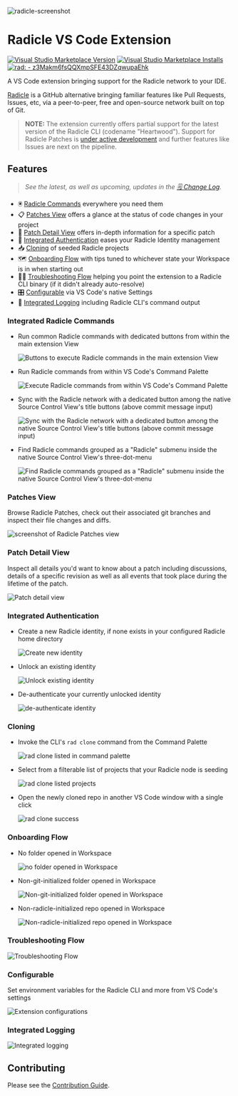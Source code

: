 ![radicle-screenshot](./assets/for-md/hero.png)

# Radicle VS Code Extension

[![Visual Studio Marketplace Version](https://img.shields.io/visual-studio-marketplace/v/radicle-ide-plugins-team.radicle?include_prereleases&style=flat&logo=radicle&logoColor=FFFFFF&color=7FBA00)](https://marketplace.visualstudio.com/items?itemName=radicle-ide-plugins-team.radicle)
[![Visual Studio Marketplace Installs](https://img.shields.io/visual-studio-marketplace/i/radicle-ide-plugins-team.radicle?style=flat&logo=radicle&logoColor=FFFFFF&color=66B3FF)](https://marketplace.visualstudio.com/items?itemName=radicle-ide-plugins-team.radicle)
[![rad: - z3Makm6fsQQXmpSFE43DZqwupaEhk](https://img.shields.io/static/v1?label=rad%3A&message=z3Makm6fsQQXmpSFE43DZqwupaEhk&color=6666FF&logo=radicle&logoColor=FFFFFF)](https://app.radicle.at/nodes/seed.radicle.at/rad:z3Makm6fsQQXmpSFE43DZqwupaEhk)

A VS Code extension bringing support for the Radicle network to your IDE.

[Radicle](https://radicle.xyz/) is a GitHub alternative bringing familiar features like Pull Requests, Issues, etc, via a peer-to-peer, free and open-source network built on top of Git.

> **NOTE:** The extension currently offers partial support for the latest version of the Radicle CLI (codename "Heartwood"). Support for Radicle Patches is [under active development](https://github.com/cytechmobile/radicle-vscode-extension/milestone/5) and further features like Issues are next on the pipeline.

## Features

> _See the latest, as well as upcoming, updates in the [🗒️ Change Log](./CHANGELOG.md)._

- 🖲️ [Radicle Commands](#integrated-radicle-commands) everywhere you need them
- 📋 [Patches View](#patches-view) offers a glance at the status of code changes in your project
- 📑 [Patch Detail View](#patch-detail-view) offers in-depth information for a specific patch
- 🔐 [Integrated Authentication](#integrated-authentication) eases your Radicle Identity management
- 📥 [Cloning](#cloning) of seeded Radicle projects
- 🗺️ [Onboarding Flow](#onboarding-flow) with tips tuned to whichever state your Workspace is in when starting out
- 🕵️‍♂️ [Troubleshooting Flow](#troubleshooting-flow) helping you point the extension to a Radicle CLI binary (if it didn't already auto-resolve)
- 🎛️ [Configurable](#configurable) via VS Code's native Settings
- 📜 [Integrated Logging](#integrated-logging) including Radicle CLI's command output

### Integrated Radicle Commands

- Run common Radicle commands with dedicated buttons from within the main extension View

    ![Buttons to execute Radicle commands in the main extension View](assets/for-md/rad-cmds-in-main-view.png)

- Run Radicle commands from within VS Code's Command Palette

    ![Execute Radicle commands from within VS Code's Command Palette](assets/for-md/rad-cmds-in-palette.png)

- Sync with the Radicle network with a dedicated button among the native Source Control View's title buttons (above commit message input)

    ![Sync with the Radicle network with a dedicated button among the native Source Control View's title buttons (above commit message input)](assets/for-md/rad-cmds-in-scm-title.png)

- Find Radicle commands grouped as a "Radicle" submenu inside the native Source Control View's three-dot-menu

    ![Find Radicle commands grouped as a "Radicle" submenu inside the native Source Control View's three-dot-menu](assets/for-md/rad-cmds-in-scm-3dot.png)

### Patches View

Browse Radicle Patches, check out their associated git branches and inspect their file changes and diffs.

![screenshot of Radicle Patches view](./assets/for-md/patches-diff.png)

### Patch Detail View

Inspect all details you'd want to know about a patch including discussions, details of a specific revision as well as all events that took place during the lifetime of the patch.

![Patch detail view](./assets/for-md/patch-detail.png)

### Integrated Authentication

- Create a new Radicle identity, if none exists in your configured Radicle home directory

    ![Create new identity](assets/for-md/auth-create-id.png)

- Unlock an existing identity

    ![Unlock existing identity](assets/for-md/auth-unlock-id.png)

- De-authenticate your currently unlocked identity

    ![de-authenticate identity](assets/for-md/auth-lock-id.png)

### Cloning

- Invoke the CLI's `rad clone` command from the Command Palette

    ![rad clone listed in command palette](assets/for-md/rad-clone-palette.png)

- Select from a filterable list of projects that your Radicle node is seeding

    ![rad clone listed projects](assets/for-md/rad-clone-choose.png)

- Open the newly cloned repo in another VS Code window with a single click

    ![rad clone success](assets/for-md/rad-clone-success.png)

### Onboarding Flow

- No folder opened in Workspace

    ![no folder opened in Workspace](assets/for-md/no-folder-init-welcome-view.png)

- Non-git-initialized folder opened in Workspace

    ![Non-git-initialized folder opened in Workspace](assets/for-md/non-git-init-welcome-view.png)

- Non-radicle-initialized repo opened in Workspace

    ![Non-radicle-initialized repo opened in Workspace](assets/for-md/non-rad-init-welcome-view.png)

### Troubleshooting Flow

![Troubleshooting Flow](./assets/for-md/troubleshoot.png)

### Configurable

Set environment variables for the Radicle CLI and more from VS Code's settings

![Extension configurations](assets/for-md/configs.png)

### Integrated Logging

![Integrated logging](assets/for-md/logs.png)

## Contributing

Please see the [Contribution Guide](./CONTRIBUTING.md).
